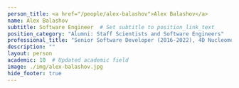 ```yaml
---
person_title: <a href="/people/alex-balashov">Alex Balashov</a>
name: Alex Balashov
subtitle: Software Engineer  # Set subtitle to position_link_text
position_category: "Alumni: Staff Scientists and Software Engineers"
professional_title: "Senior Software Developer (2016-2022), 4D Nucleome DCIC"
description: ""
layout: person
academic: 10  # Updated academic field
image: ./img/alex-balashov.jpg
hide_footer: true
---
```

